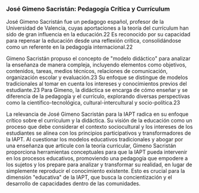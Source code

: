 ### José Gimeno Sacristán: Pedagogía Crítica y Currículum

José Gimeno Sacristán fue un pedagogo español, profesor de la Universidad de Valencia, cuyas aportaciones a la teoría del currículum han sido de gran influencia en la educación.22 Es reconocido por su capacidad para repensar la educación desde una reflexión crítica, consolidándose como un referente en la pedagogía internacional.22

Gimeno Sacristán propuso el concepto de "modelo didáctico" para analizar la enseñanza de manera compleja, incluyendo elementos como objetivos, contenidos, tareas, medios técnicos, relaciones de comunicación, organización escolar y evaluación.23 Su enfoque se distingue de modelos tradicionales al tomar en cuenta los intereses y conocimientos previos del estudiante.23 Para Gimeno, la didáctica se encarga de cómo enseñar y se diferencia de la pedagogía y el currículo, explorando diversas perspectivas como la científico-tecnológica, cultural-intercultural y socio-política.23

La relevancia de José Gimeno Sacristán para la IAPT radica en su enfoque crítico sobre el currículum y la didáctica. Su visión de la educación como un proceso que debe considerar el contexto sociocultural y los intereses de los estudiantes se alinea con los principios participativos y transformadores de la IAPT. Al cuestionar los modelos educativos tradicionales y abogar por una enseñanza que articule con la teoría curricular, Gimeno Sacristán proporciona herramientas conceptuales para que la IAPT pueda intervenir en los procesos educativos, promoviendo una pedagogía que empodere a los sujetos y los prepare para analizar y transformar su realidad, en lugar de simplemente reproducir el conocimiento existente. Esto es crucial para la dimensión "educativa" de la IAPT, que busca la concientización y el desarrollo de capacidades dentro de las comunidades.
